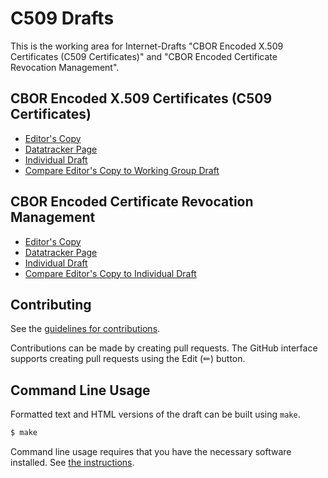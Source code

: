 # C509 Drafts

This is the working area for Internet-Drafts "CBOR Encoded X.509 Certificates (C509 Certificates)" and "CBOR Encoded Certificate Revocation Management".

## CBOR Encoded X.509 Certificates (C509 Certificates)

* [Editor's Copy](https://cose-wg.github.io/CBOR-certificates/#go.draft-ietf-cose-cbor-encoded-cert.html)
* [Datatracker Page](https://datatracker.ietf.org/doc/draft-ietf-cose-cbor-encoded-cert)
* [Individual Draft](https://datatracker.ietf.org/doc/html/draft-ietf-cose-cbor-encoded-cert)
* [Compare Editor's Copy to Working Group Draft](https://cose-wg.github.io/CBOR-certificates/#go.draft-ietf-cose-cbor-encoded-cert.diff)

## CBOR Encoded Certificate Revocation Management

* [Editor's Copy](https://cose-wg.github.io/CBOR-certificates/#go.draft-cose-cbor-revocation-management.html)
* [Datatracker Page](https://datatracker.ietf.org/doc/draft-cose-cbor-revocation-management)
* [Individual Draft](https://datatracker.ietf.org/doc/html/draft-cose-cbor-revocation-management)
* [Compare Editor's Copy to Individual Draft](https://cose-wg.github.io/CBOR-certificates/#go.draft-cose-cbor-revocation-management.diff)

## Contributing

See the
[guidelines for contributions](https://github.com/cose-wg/CBOR-certificates/blob/master/CONTRIBUTING.md).

Contributions can be made by creating pull requests.
The GitHub interface supports creating pull requests using the Edit (✏) button.


## Command Line Usage

Formatted text and HTML versions of the draft can be built using `make`.

```sh
$ make
```

Command line usage requires that you have the necessary software installed.  See
[the instructions](https://github.com/martinthomson/i-d-template/blob/main/doc/SETUP.md).

